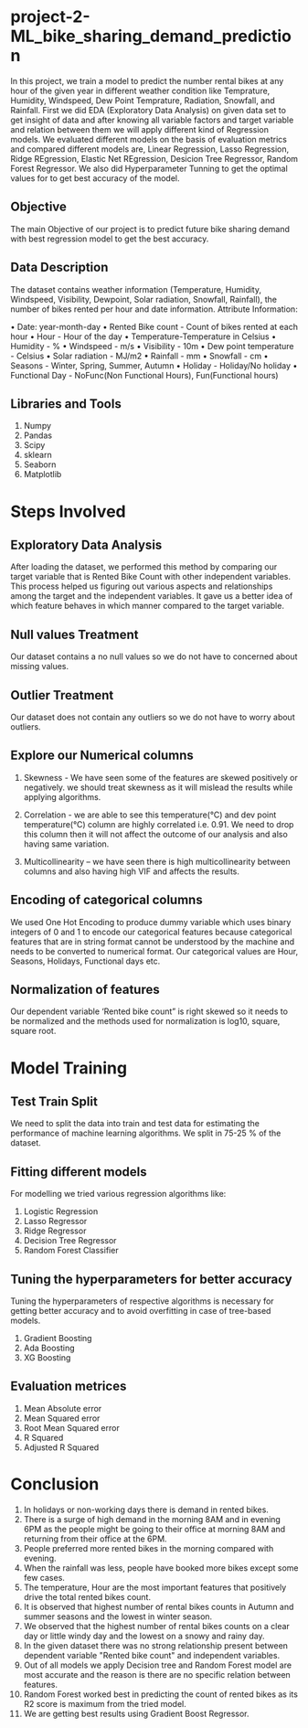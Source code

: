 # project-2-ML_bike_sharing_demand_prediction

In this project, we train a model to predict the number rental bikes at any hour of the given year in different weather condition like Temprature, Humidity, Windspeed, Dew Point Temprature, Radiation, Snowfall, and Rainfall.
First we did EDA (Exploratory Data Analysis) on given data set to get insight of data and after knowing all variable factors and target variable and relation between them we will apply different kind of Regression models. 
We evaluated different models on the basis of evaluation metrics and compared different models are, Linear Regression, Lasso Regression, Ridge REgression, Elastic Net REgression, Desicion Tree Regressor, Random Forest Regressor. 
We also did Hyperparameter Tunning to get the optimal values for to get best accuracy of the model.

## Objective 
The main Objective of our project is to predict future bike sharing demand with best regression model to get the best accuracy. 
## Data Description 
The dataset contains weather information (Temperature, Humidity, Windspeed, Visibility, Dewpoint, Solar radiation, Snowfall, Rainfall), the number of bikes rented per hour and date information.
Attribute Information:

•	Date: year-month-day
•	Rented Bike count - Count of bikes rented at each hour
•	Hour - Hour of the day
•	Temperature-Temperature in Celsius
•	Humidity - %
•	Windspeed - m/s
•	Visibility - 10m
•	Dew point temperature - Celsius
•	Solar radiation - MJ/m2
•	Rainfall - mm
•	Snowfall - cm
•	Seasons - Winter, Spring, Summer, Autumn
•	Holiday - Holiday/No holiday
•	Functional Day - NoFunc(Non Functional Hours), Fun(Functional hours)


## Libraries and Tools 
1. Numpy 
2. Pandas 
3. Scipy 
4. sklearn 
5. Seaborn 
5. Matplotlib 

# Steps Involved
## Exploratory Data Analysis 
After loading the dataset, we performed this method by comparing our target variable that is Rented Bike Count with other independent variables. This process helped us figuring out various aspects and relationships among the target and the independent variables. It gave us a better idea of which feature behaves in which manner compared to the target variable.

## Null values Treatment
Our dataset contains a no null values so we do not have to concerned about missing values. 

## Outlier Treatment 
Our dataset does not contain any outliers so we do not have to worry about outliers. 

## Explore our Numerical columns

1. Skewness - We have seen some of the features are skewed positively or negatively. we should treat skewness as it will mislead the results while applying algorithms.

2. Correlation - we are able to see this temperature(°C) and dev point temperature(°C) column are highly correlated i.e. 0.91.
We need to drop this column then it will not affect the outcome of our analysis and also having same variation.

3. Multicollinearity – we have seen there is high multicollinearity between columns and also having high VIF and affects the results. 

## Encoding of categorical columns 
We used One Hot Encoding to produce dummy variable which uses binary integers of 0 and 1 to encode our categorical features because categorical features that are in string format cannot be understood by the machine and needs to be converted to numerical format.
Our categorical values are Hour, Seasons, Holidays, Functional days etc.

## Normalization of features
Our dependent variable ‘Rented bike count” is right skewed so it needs to be normalized and the methods used for normalization is log10, square, square root.


# Model Training
## Test Train Split
We need to split the data into train and test data for estimating the performance of machine learning algorithms. We split in 75-25 % of the dataset.

## Fitting different models
For modelling we tried various regression algorithms like:
1.	Logistic Regression
2.	Lasso Regressor
3.	Ridge Regressor
4.	Decision Tree Regressor
5.	Random Forest Classifier

## Tuning the hyperparameters for better accuracy
Tuning the hyperparameters of respective algorithms is necessary for getting better accuracy and to avoid overfitting in case of tree-based models. 
1.	Gradient Boosting
2.	Ada Boosting
3.  XG Boosting

## Evaluation metrices 
1.	Mean Absolute error
2.	Mean Squared error
3.	Root Mean Squared error
4.	R Squared 
5.	Adjusted R Squared

    
# Conclusion 
1. In holidays or non-working days there is demand in rented bikes.
2. There is a surge of high demand in the morning 8AM and in evening 6PM as the people might be going to their office at morning 8AM and returning from their office at the 6PM.
3. People preferred more rented bikes in the morning compared with evening.
4. When the rainfall was less, people have booked more bikes except some few cases.
5. The temperature, Hour are the most important features that positively drive the total rented bikes count.
6. It is observed that highest number of rental bikes counts in Autumn and summer seasons and the lowest in winter season.
7. We observed that the highest number of rental bikes counts on a clear day or little windy day and the lowest on a snowy and rainy day.
8. In the given dataset there was no strong relationship present between dependent variable "Rented bike count" and independent variables.
9. Out of all models we apply Decision tree and Random Forest model are most accurate and the reason is there are no specific relation between features.
10.	Random Forest worked best in predicting the count of rented bikes as its R2 score is maximum from the tried model.
11. We are getting best results using Gradient Boost Regressor.


